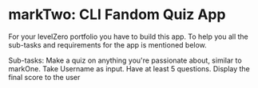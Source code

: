 # markTwo: CLI Fandom Quiz App
For your levelZero portfolio you have to build this app. To help you all the sub-tasks and requirements for the app is mentioned below.

Sub-tasks:
Make a quiz on anything you're passionate about, similar to markOne.
Take Username as input.
Have at least 5 questions.
Display the final score to the user